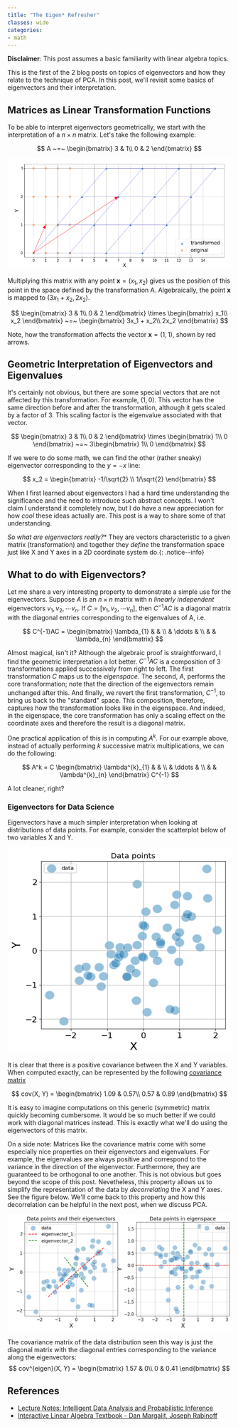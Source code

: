 ```yaml
---
title: "The Eigen* Refresher"
classes: wide
categories:
- math
---
```


**Disclaimer**: This post assumes a basic familiarity with linear algebra topics.

This is the first of the 2 blog posts on topics of eigenvectors and how they relate to the technique of PCA. In this post, we'll revisit some basics of eigenvectors and their interpretation.

## Matrices as Linear Transformation Functions

To be able to interpret eigenvectors geometrically, we start with the interpretation of a $n \times n$ matrix. Let's take the following example:

$$
A ~=~ \begin{bmatrix}
3 & 1\\
0 & 2
\end{bmatrix}
$$

<img class="wp-image-165 aligncenter" src="/assets/images/eigen_refresher/transformation_example.png" alt="poly"/>

Multiplying this matrix with any point $\mathbf{x} = (x_1, x_2)$ gives us the position of this point in the space defined by the transformation A. Algebraically, the point $\mathbf{x}$ is mapped to $(3x_1 + x_2, 2x_2)$.

$$
\begin{bmatrix}
3 & 1\\
0 & 2
\end{bmatrix}
\times
\begin{bmatrix}
x_1\\
x_2
\end{bmatrix} ~=~ \begin{bmatrix}
3x_1 + x_2\\
2x_2
\end{bmatrix}
$$

Note, how the transformation affects the vector $\mathbf{x} = (1, 1)$, shown by red arrows.

## Geometric Interpretation of Eigenvectors and Eigenvalues 

It's certainly not obvious, but there are some special vectors that are not affected by this transformation. For example, $(1, 0)$. This vector has the same direction before and after the transformation, although it gets scaled by a factor of 3. This scaling factor is the eigenvalue associated with that vector.

$$
\begin{bmatrix}
3 & 1\\
0 & 2
\end{bmatrix}
\times
\begin{bmatrix}
1\\
0
\end{bmatrix} ~=~ 3\begin{bmatrix}
1\\
0
\end{bmatrix}
$$

If we were to do some math, we can find the other (rather sneaky) eigenvector corresponding to the $y = -x$ line:

$$ x_2 = \begin{bmatrix}
-1/\sqrt{2} \\
1/\sqrt{2}
\end{bmatrix}
$$

When I first learned about eigenvectors I had a hard time understanding the significance and the need to introduce such abstract concepts. I won't claim I understand it completely now, but I do have a new appreciation for how *cool* these ideas actually are. This post is a way to share some of that understanding.

*So what are eigenvectors really?** They are vectors characteristic to a given matrix (transformation) and together they *define* the transformation space just like X and Y axes in a 2D coordinate system do.{: .notice--info}

## What to do with Eigenvectors?

Let me share a very interesting property to demonstrate a simple use for the eigenvectors. Suppose $A$ is an $n \times n$ matrix with n *linearly independent* eigenvectors $v_1, v_2, \cdots v_n$. If $C = [v_1, v_2, \cdots v_n]$, then $C^{-1}AC$ is a diagonal matrix with the diagonal entries corresponding to the eigenvalues of A, i.e.

$$
  C^{-1}AC = \begin{bmatrix}
    \lambda_{1} & & \\
    & \ddots & \\
    & & \lambda_{n}
  \end{bmatrix}
$$

Almost magical, isn't it? Although the algebraic proof is straightforward, I find the geometric interpretation a lot better. $C^{-1}AC$ is a composition of 3 transformations applied successively from right to left. The first transformation $C$ maps us to the *eigenspace*. The second, $A$, performs the core transformation; note that the direction of the eigenvectors remain unchanged after this. And finally, we revert the first transformation, $C^{-1}$, to bring us back to the "standard" space. This composition, therefore, captures how the transformation looks like in the eigenspace. And indeed, in the eigenspace, the core transformation has only a scaling effect on the coordinate axes and therefore the result is a diagonal matrix.

One practical application of this is in computing $A^k$. For our example above, instead of actually performing $k$ successive matrix multiplications, we can do the following:

$$
    A^k = C \begin{bmatrix}
    \lambda^{k}_{1} & & \\
    & \ddots & \\
    & & \lambda^{k}_{n}
  \end{bmatrix} C^{-1}
$$

A lot cleaner, right?

### Eigenvectors for Data Science

Eigenvectors have a much simpler interpretation when looking at distributions of data points. For example, consider the scatterplot below of two variables X and Y.

<img class="wp-image-165 aligncenter" src="/assets/images/eigen_refresher/scatterplot.png" alt="poly" width="586" height="463" />

It is clear that there is a positive covariance between the X and Y variables. When computed exactly, can be represented by the following <a href="https://en.wikipedia.org/wiki/Covariance_matrix" target="_blank" rel="noopener">covariance matrix</a>


$$
cov(X, Y) = \begin{bmatrix}
1.09 & 0.57\\
0.57 & 0.89
\end{bmatrix}
$$

It is easy to imagine computations on this generic (symmetric) matrix quickly becoming cumbersome. It would be so much better if we could work with diagonal matrices instead. This is exactly what we'll do using the eigenvectors of this matrix.

On a side note: Matrices like the covariance matrix come with some especially nice properties on their eigenvectors and eigenvalues. For example, the eigenvalues are always positive and correspond to the variance in the direction of the eigenvector. Furthermore, they are guaranteed to be orthogonal to one another. This is not obvious but goes beyond the scope of this post. Nevetheless, this property allows us to simplify the representation of the data by *decorrelating* the X and Y axes. See the figure below. We'll come back to this property and how this decorrelation can be helpful in the next post, when we discuss PCA.

<img class="wp-image-165 aligncenter" src="/assets/images/eigen_refresher/eigen_transformation.png" />

The covariance matrix of the data distribution seen this way is just the diagonal matrix with the diagonal entries corresponding to the variance along the eigenvectors:
$$
cov^{eigen}(X, Y) = \begin{bmatrix}
1.57 & 0\\
0 & 0.41
\end{bmatrix}
$$

## References

- [Lecture Notes: Intelligent Data Analysis and Probabilistic Inference](https://people.duke.edu/~hpgavin/SystemID/References/Gillies-PCA-notes.pdf)
- [Interactive Linear Algebra Textbook - Dan Margalit, Joseph Rabinoff](https://textbooks.math.gatech.edu/ila/eigenvectors.html)
